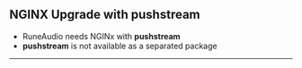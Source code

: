 NGINX Upgrade with pushstream
---
- RuneAudio needs NGINx with **pushstream**
- **pushstream** is not available as a separated package
---
